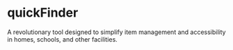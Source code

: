 # quickFinder
A revolutionary tool designed to simplify item management and accessibility in homes, schools, and other facilities.
